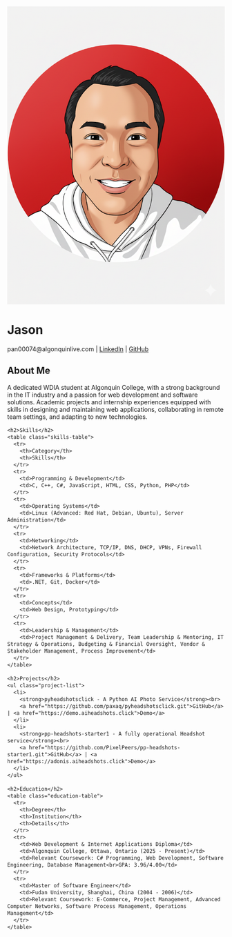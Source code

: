 <div class="container">
  <div class="avatar-container">
    <img src="assets/avatar.png" alt="Jason" class="avatar"/>
  </div>

  <div class="header-container">
    <h1>Jason</h1>
    <p> pan00074@algonquinlive.com | <a href="https://www.linkedin.com/in/paxaq/">LinkedIn</a> | <a href="https://github.com/paxaq">GitHub</a></p>
  </div>

  <div class="content-container">
    <h2>About Me</h2>
    <p>A dedicated WDIA student at Algonquin College, with a strong background in the IT industry and a passion for web development and software solutions. Academic projects and internship experiences equipped with skills in designing and maintaining web applications, collaborating in remote team settings, and adapting to new technologies.</p>

    <h2>Skills</h2>
    <table class="skills-table">
      <tr>
        <th>Category</th>
        <th>Skills</th>
      </tr>
      <tr>
        <td>Programming & Development</td>
        <td>C, C++, C#, JavaScript, HTML, CSS, Python, PHP</td>
      </tr>
      <tr>
        <td>Operating Systems</td>
        <td>Linux (Advanced: Red Hat, Debian, Ubuntu), Server Administration</td>
      </tr>
      <tr>
        <td>Networking</td>
        <td>Network Architecture, TCP/IP, DNS, DHCP, VPNs, Firewall Configuration, Security Protocols</td>
      </tr>
      <tr>
        <td>Frameworks & Platforms</td>
        <td>.NET, Git, Docker</td>
      </tr>
      <tr>
        <td>Concepts</td>
        <td>Web Design, Prototyping</td>
      </tr>
      <tr>
        <td>Leadership & Management</td>
        <td>Project Management & Delivery, Team Leadership & Mentoring, IT Strategy & Operations, Budgeting & Financial Oversight, Vendor & Stakeholder Management, Process Improvement</td>
      </tr>
    </table>

    <h2>Projects</h2>
    <ul class="project-list">
      <li>
        <strong>pyheadshotsclick - A Python AI Photo Service</strong><br>
        <a href="https://github.com/paxaq/pyheadshotsclick.git">GitHub</a> | <a href="https://demo.aiheadshots.click">Demo</a>
      </li>
      <li>
        <strong>pp-headshots-starter1 - A fully operational Headshot service</strong><br>
        <a href="https://github.com/PixelPeers/pp-headshots-starter1.git">GitHub</a> | <a href="https://adonis.aiheadshots.click">Demo</a>
      </li>
    </ul>

    <h2>Education</h2>
    <table class="education-table">
      <tr>
        <th>Degree</th>
        <th>Institution</th>
        <th>Details</th>
      </tr>
      <tr>
        <td>Web Development & Internet Applications Diploma</td>
        <td>Algonquin College, Ottawa, Ontario (2025 - Present)</td>
        <td>Relevant Coursework: C# Programming, Web Development, Software Engineering, Database Management<br>GPA: 3.96/4.00</td>
      </tr>
      <tr>
        <td>Master of Software Engineer</td>
        <td>Fudan University, Shanghai, China (2004 - 2006)</td>
        <td>Relevant Coursework: E-Commerce, Project Management, Advanced Computer Networks, Software Process Management, Operations Management</td>
      </tr>
    </table>
  </div>
</div>
